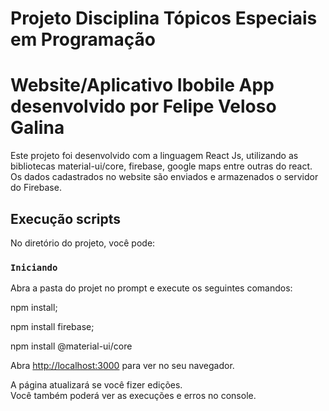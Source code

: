 # Projeto Disciplina Tópicos Especiais em Programação
# Website/Aplicativo Ibobile App desenvolvido por Felipe Veloso Galina

Este projeto foi desenvolvido com a linguagem React Js, utilizando as bibliotecas material-ui/core, firebase, google maps entre outras do react.
Os dados cadastrados no website são enviados e armazenados o servidor do Firebase.

## Execução scripts

No diretório do projeto, você pode:

### `Iniciando`

Abra a pasta do projet no prompt e execute os seguintes comandos:

npm install;

npm install firebase;

npm install @material-ui/core

Abra [http://localhost:3000](http://localhost:3000) para ver no seu navegador.

A página atualizará se você fizer edições.\
Você também poderá ver as execuções e erros no console.
